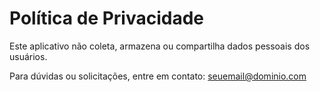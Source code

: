 # Política de Privacidade

Este aplicativo não coleta, armazena ou compartilha dados pessoais dos usuários.

Para dúvidas ou solicitações, entre em contato: seuemail@dominio.com
